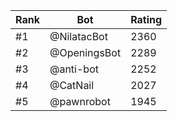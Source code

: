 Rank|Bot|Rating
---|---|---
#1|@NilatacBot|2360
#2|@OpeningsBot|2289
#3|@anti-bot|2252
#4|@CatNail|2027
#5|@pawnrobot|1945
